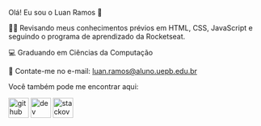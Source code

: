 Olá! Eu sou o Luan Ramos 👋

👨‍💻 Revisando meus conhecimentos prévios em HTML, CSS, JavaScript e seguindo o programa de aprendizado da Rocketseat. 

💻 Graduando em Ciências da Computação

💬 Contate-me no e-mail: luan.ramos@aluno.uepb.edu.br

Você também pode me encontrar aqui:

[<img src='https://cdn.jsdelivr.net/npm/simple-icons@3.0.1/icons/github.svg' alt='github' height='40'>](https://github.com/luanrramos)  [<img src='https://cdn.jsdelivr.net/npm/simple-icons@3.0.1/icons/dev-dot-to.svg' alt='dev' height='40'>](https://dev.to/luanrramos)  [<img src='https://cdn.jsdelivr.net/npm/simple-icons@3.0.1/icons/stackoverflow.svg' alt='stackoverflow' height='40'>](https://stackoverflow.com/users/19737328)  
